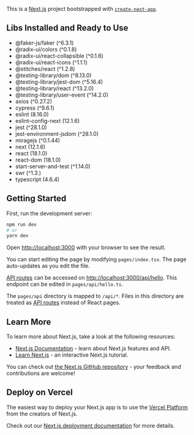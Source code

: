 This is a [Next.js](https://nextjs.org/) project bootstrapped with [`create-next-app`](https://github.com/vercel/next.js/tree/canary/packages/create-next-app).

## Libs Installed and Ready to Use

- @faker-js/faker (^6.3.1)
- @radix-ui/colors (^0.1.8)
- @radix-ui/react-collapsible (^0.1.6)
- @radix-ui/react-icons (^1.1.1)
- @stitches/react (^1.2.8)
- @testing-library/dom (^8.13.0)
- @testing-library/jest-dom (^5.16.4)
- @testing-library/react (^13.2.0)
- @testing-library/user-event (^14.2.0)
- axios (^0.27.2)
- cypress (^9.6.1)
- eslint (8.16.0)
- eslint-config-next (12.1.6)
- jest (^28.1.0)
- jest-environment-jsdom (^28.1.0)
- miragejs (^0.1.44)
- next (12.1.6)
- react (18.1.0)
- react-dom (18.1.0)
- start-server-and-test (^1.14.0)
- swr (^1.3.)
- typescript (4.6.4)

## Getting Started

First, run the development server:

```bash
npm run dev
# or
yarn dev
```

Open [http://localhost:3000](http://localhost:3000) with your browser to see the result.

You can start editing the page by modifying `pages/index.tsx`. The page auto-updates as you edit the file.

[API routes](https://nextjs.org/docs/api-routes/introduction) can be accessed on [http://localhost:3000/api/hello](http://localhost:3000/api/hello). This endpoint can be edited in `pages/api/hello.ts`.

The `pages/api` directory is mapped to `/api/*`. Files in this directory are treated as [API routes](https://nextjs.org/docs/api-routes/introduction) instead of React pages.

## Learn More

To learn more about Next.js, take a look at the following resources:

- [Next.js Documentation](https://nextjs.org/docs) - learn about Next.js features and API.
- [Learn Next.js](https://nextjs.org/learn) - an interactive Next.js tutorial.

You can check out [the Next.js GitHub repository](https://github.com/vercel/next.js/) - your feedback and contributions are welcome!

## Deploy on Vercel

The easiest way to deploy your Next.js app is to use the [Vercel Platform](https://vercel.com/new?utm_medium=default-template&filter=next.js&utm_source=create-next-app&utm_campaign=create-next-app-readme) from the creators of Next.js.

Check out our [Next.js deployment documentation](https://nextjs.org/docs/deployment) for more details.

